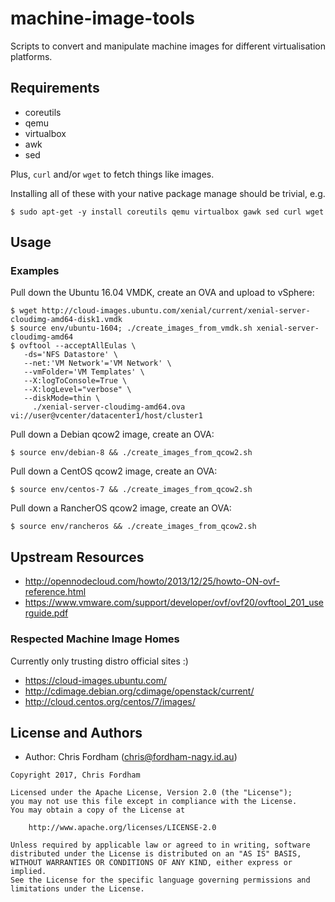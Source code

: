# machine-image-tools

Scripts to convert and manipulate machine images for different virtualisation platforms.

## Requirements

- coreutils
- qemu
- virtualbox
- awk
- sed

Plus, `curl` and/or `wget` to fetch things like images.

Installing all of these with your native package manage should be trivial, e.g.

    $ sudo apt-get -y install coreutils qemu virtualbox gawk sed curl wget

## Usage

### Examples

Pull down the Ubuntu 16.04 VMDK, create an OVA and upload to vSphere:

    $ wget http://cloud-images.ubuntu.com/xenial/current/xenial-server-cloudimg-amd64-disk1.vmdk
    $ source env/ubuntu-1604; ./create_images_from_vmdk.sh xenial-server-cloudimg-amd64
    $ ovftool --acceptAllEulas \
       -ds='NFS Datastore' \
       --net:'VM Network'='VM Network' \
       --vmFolder='VM Templates' \
       --X:logToConsole=True \
       --X:logLevel="verbose" \
       --diskMode=thin \
         ./xenial-server-cloudimg-amd64.ova vi://user@vcenter/datacenter1/host/cluster1

Pull down a Debian qcow2 image, create an OVA:

    $ source env/debian-8 && ./create_images_from_qcow2.sh

Pull down a CentOS qcow2 image, create an OVA:

    $ source env/centos-7 && ./create_images_from_qcow2.sh

Pull down a RancherOS qcow2 image, create an OVA:

    $ source env/rancheros && ./create_images_from_qcow2.sh

## Upstream Resources

- http://opennodecloud.com/howto/2013/12/25/howto-ON-ovf-reference.html
- https://www.vmware.com/support/developer/ovf/ovf20/ovftool_201_userguide.pdf

### Respected Machine Image Homes

Currently only trusting distro official sites :)

- https://cloud-images.ubuntu.com/
- http://cdimage.debian.org/cdimage/openstack/current/
- http://cloud.centos.org/centos/7/images/

License and Authors
-------------------
- Author: Chris Fordham (<chris@fordham-nagy.id.au>)

```text
Copyright 2017, Chris Fordham

Licensed under the Apache License, Version 2.0 (the "License");
you may not use this file except in compliance with the License.
You may obtain a copy of the License at

    http://www.apache.org/licenses/LICENSE-2.0

Unless required by applicable law or agreed to in writing, software
distributed under the License is distributed on an "AS IS" BASIS,
WITHOUT WARRANTIES OR CONDITIONS OF ANY KIND, either express or implied.
See the License for the specific language governing permissions and
limitations under the License.
```
